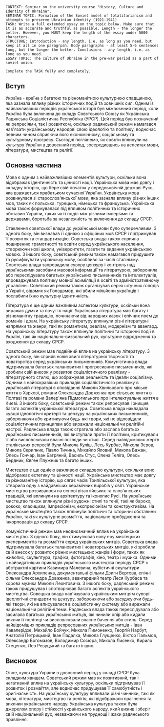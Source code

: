 ```
CONTEXT: Seminar on the university course "History, Culture and Identity of Ukraine".
SEMINAR TOPIC: Formation of the Soviet model of totalitarianism and attempts to preserve Ukrainian identity (1921-1941)
TASK: Write a full extended essay on the topic below. Make sure that it is as accurate and truthful as possible. Length - the longer the better. However, you MUST keep the length of the essay under 5000 characters.
STRUCTURE: Introduction - any length, i.e. as long as you need, but keep it all in one paragrpah. Body paragraphs - at least 5-6 sentences long, but the longer the better. Conclusions - any length, i.e. as long as you need.
ESSAY TOPIC: The culture of Ukraine in the pre-war period as a part of soviet union.

Complete the TASK fully and completely.
```

## Вступ

Україна - країна з багатою та різноманітною культурною спадщиною, яка зазнала впливу різних історичних подій та зовнішніх сил. Одним із найважливіших періодів української історії був міжвоєнний період, коли Україна була включена до складу Совєтського Союзу як Українська Радянська Соціалістична Республіка (УРСР). Цей період був позначений як репресіями, так і розвитком, оскільки радянський режим намагався нав'язати українському народові свою ідеологію та політику, водночас певним чином сприяючи його економічному, соціальному та культурному прогресу. Сьогодні поглянемо, як совєти вплинули на культуру України в довоєнний період, зосередившись на аспектах мови, літератури, мистецтва та релігії.

## Основна частина

Мова є одним з найважливіших елементів культури, оскільки вона відображає ідентичність та цінності нації. Українська мова має довгу і складну історію, що бере свій початок у середньовічній державі Русь, яка вважається прабатьком сучасної України. Українська мова розвинулася зі старослов'янської мови, яка зазнала впливу різних інших мов, таких як польська, турецька, німецька та французька. Українська мова також формувалася під впливом політичних та історичних обставин України, таких як її поділ між різними імперіями та державами, боротьба за незалежність та включення до складу СРСР.

Ставлення советської влади до української мови було суперечливим. З одного боку, він визнавав її однією з офіційних мов СРСР і підтримував її розвиток та стандартизацію. Советська влада також сприяла поширенню грамотності та освіти серед українського населення, створюючи нові школи, університети, газети та видання українською мовою. З іншого боку, совєтський режим також намагався придушити та русифікувати українську мову, особливо за часів сталінізму. Совєтська влада запровадила сувору цензуру і контроль над українськими засобами масової інформації та літературою, заборонила або переслідувала багатьох українських письменників та інтелектуалів, впроваджувала політику мовної асиміляції в освіті та адміністративному управлінні. Советський режим також організував серію штучних голодів в Україні, відомих як Голодомор, які вбили мільйони українців і послабили їхню культурну ідентичність.

Література є ще одним важливим аспектом культури, оскільки вона виражає думки та почуття нації. Українська література має багату і різноманітну традицію, починаючи від народних казок і епічних поем до романів і драм. На українську літературу вплинули різні літературні напрямки та жанри, такі як романтизм, реалізм, модернізм та авангард. На українську літературу також вплинули політичні та історичні події в Україні, такі як національно-визвольний рух, культурне відродження та входження до складу СРСР.

Совєтський режим мав подвійний вплив на українську літературу. З одного боку, він сприяв новій хвилі літературної творчості та новаторства серед українських письменників. Комуністична влада підтримувала багатьох талановитих і прогресивних письменників, які зробили свій внесок у розвиток соціалістичного реалізму - літературного стилю, що зображував реальність та ідеали соціалізму. Одними з найяскравіших прикладів соціалістичного реалізму в українській літературі є оповідання Миколи Хвильового про міське життя в Харкові, романи Олександра Довженка про сільське життя в Полтаві та романи Валер'яна Підмогильного про інтелектуальне життя в Києві. З іншого боку, совєтський режим також репресував і знищив багато аспектів української літератури. Советська влада накладала суворі ідеологічні критерії та цензуру на українських письменників, забороняючи або критикуючи будь-які твори, які не відповідали соціалістичним принципам або виражали національні чи релігійні настрої. Радянська влада також стратила або заслала багатьох українських письменників, які виступали проти її політики, критикували її або висловлювали власні погляди чи стилі. Серед найвідоміших жертв сталінських репресій були Микола Куліш, Лесь Курбас, Микола Зеров, Микола Скрипник, Павло Тичина, Михайло Яловий, Микола Бажан, Олесь Гончар, Іван Багряний, Василь Стус, Олена Теліга, Олесь Бердник, Євген Плужник та багато інших.

Мистецтво є ще однією важливою складовою культури, оскільки воно відображає естетику та цінності нації. Українське мистецтво має довгу та різноманітну історію, що сягає часів Трипільської культури, яка створила одну з найдавніших керамічних виробів у світі. Українське мистецтво розвивалося на основі візантійських та слов'янських традицій, які вплинули на архітектуру та іконопис Русі. На українське мистецтво також вплинули різні художні стилі та течії, такі як бароко, рококо, класицизм, імпресіонізм, експресіонізм та конструктивізм. На українське мистецтво також вплинули політичні та історичні обставини України, такі як культурне розмаїття, національне пробудження та інкорпорація до складу СРСР.

Комуністичний режим мав неоднозначний вплив на українське мистецтво. З одного боку, він стимулював нову еру мистецьких експериментів та розмаїття серед українських митців. Советська влада підтримувала багатьох талановитих і новаторських митців, які зробили свій внесок у розвиток різних мистецьких жанрів і форм, таких як живопис, скульптура, графіка, фотографія, кіно, театр і музика. Одними з найвидатніших прикладів українського мистецтва періоду СРСР є абстрактні картини Казимира Малевича, кубістичні скульптури Олександра Архипенка, документальні фільми Дзиґи Вертова, епічні фільми Олександра Довженка, авангардний театр Леся Курбаса та хорова музика Миколи Леонтовича. З іншого боку, радянський режим також придушував і спотворював багато аспектів українського мистецтва. Совєцька влада нав'язувала українським митцям суворі ідеологічні стандарти та цензуру, забороняючи або засуджуючи будь-які твори, які не вписувалися в соціалістичну систему або виражали національні чи релігійні теми. Радянська влада також переслідувала або засилала багатьох українських митців, які чинили опір або кидали виклик її політиці чи висловлювали власне бачення або стиль. Серед найвідоміших прикладів репресованих українських митців - Іван Кавалерідзе, Михайло Бойчук, Микола Пимоненко, Георгій Нарбут, Анатолій Петрицький, Іван Падалка, Микола Глущенко, Віктор Пальмов, Олександр Богомазов, Володимир Сосюра, Микола Лисенко, Кирило Стеценко, Лев Ревуцький та багато інших.

## Висновок

Отже, культура України в довоєнний період у складі СРСР була складним явищем. Совєтський режим мав як позитивний, так і негативний вплив на українську культуру, оскільки підтримував її розвиток і розмаїття, але водночас придушував її самобутність і оригінальність. На українську культуру впливали різні чинники, такі як мова, література, мистецтво та релігія, які відображали прагнення та виклики українського народу. Українська культура також була джерелом опору і стійкості українського народу, який вижив і зберіг свій національний дух, незважаючи на труднощі і жахи радянського правління.
